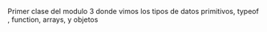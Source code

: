Primer clase del modulo 3 donde vimos los tipos de datos primitivos, typeof , function, arrays, y objetos
